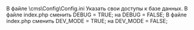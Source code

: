 В файле \cms\Config\Config.ini Указать свои доступы к базе данных.
В файле index.php сменить DEBUG = TRUE; на DEBUG = FALSE;
В файле index.php сменить DEV_MODE = TRUE; на DEV_MODE = FALSE;
